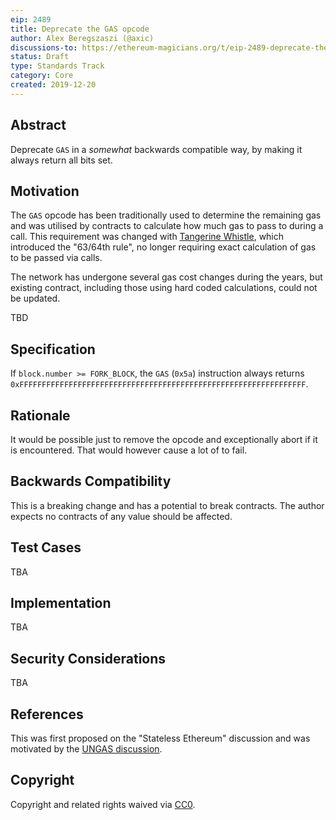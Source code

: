 ```yaml
---
eip: 2489
title: Deprecate the GAS opcode
author: Alex Beregszaszi (@axic)
discussions-to: https://ethereum-magicians.org/t/eip-2489-deprecate-the-gas-opcode/3958
status: Draft
type: Standards Track
category: Core
created: 2019-12-20
---
```


## Abstract

Deprecate `GAS` in a *somewhat* backwards compatible way, by making it always return all bits set.

## Motivation

The `GAS` opcode has been traditionally used to determine the remaining gas and was utilised by contracts to calculate
how much gas to pass to during a call. This requirement was changed with [Tangerine Whistle](https://eips.ethereum.org/EIPS/eip-608),
which introduced the "63/64th rule", no longer requiring exact calculation of gas to be passed via calls.

The network has undergone several gas cost changes during the years, but existing contract, including those using
hard coded calculations, could not be updated.

TBD

## Specification

If `block.number >= FORK_BLOCK`, the `GAS` (`0x5a`) instruction always returns `0xFFFFFFFFFFFFFFFFFFFFFFFFFFFFFFFFFFFFFFFFFFFFFFFFFFFFFFFFFFFFFFFF`.

## Rationale

It would be possible just to remove the opcode and exceptionally abort if it is encountered.
That would however cause a lot of to fail.

## Backwards Compatibility

This is a breaking change and has a potential to break contracts. The author expects no contracts of any value
should be affected.

## Test Cases

TBA

## Implementation

TBA

## Security Considerations

TBA

## References

This was first proposed on the "Stateless Ethereum" discussion and was motivated by the [UNGAS discussion](https://ethereum.corepaper.org/compatibility/forward/#remove-gas-observables-and-better-error-handling).

## Copyright

Copyright and related rights waived via [CC0](https://creativecommons.org/publicdomain/zero/1.0/).
